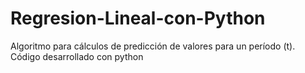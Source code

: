 # Regresion-Lineal-con-Python
Algoritmo para cálculos de predicción de valores para un período (t). Código desarrollado con python
